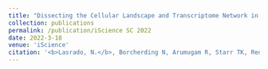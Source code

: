 ```yaml
---
title: "Dissecting the Cellular Landscape and Transcriptome Network in Viral Myocarditis by Single-Cell RNA Sequencing "
collection: publications
permalink: /publication/iScience SC 2022
date: 2022-3-18
venue: 'iScience'
citation: '<b>Lasrado, N.</b>, Borcherding N, Arumugam R, Starr TK, Reddy J. 2020. Dissecting the cellular landscape and transcriptome network in viral myocarditis by single-cell RNA sequencing. iScience. <a href="https://www.cell.com/iscience/fulltext/S2589-0042(22)00135-3">https://www.cell.com/iscience/fulltext/S2589-0042(22)00135-3</a>'
---
```



